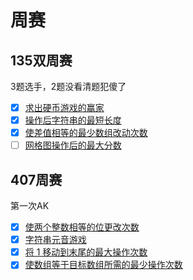 # 周赛

## 135双周赛
3题选手，2题没看清题犯傻了
- [x] [求出硬币游戏的赢家](https://leetcode.cn/problems/find-the-winning-player-in-coin-game/)
- [x] [操作后字符串的最短长度](https://leetcode.cn/problems/minimum-length-of-string-after-operations/)
- [x] [使差值相等的最少数组改动次数](https://leetcode.cn/problems/minimum-array-changes-to-make-differences-equal/)
- [ ] [网格图操作后的最大分数](https://leetcode.cn/problems/maximum-score-from-grid-operations/)

## 407周赛
第一次AK
- [x] [使两个整数相等的位更改次数](https://leetcode.cn/problems/number-of-bit-changes-to-make-two-integers-equal/)
- [x] [字符串元音游戏](https://leetcode.cn/problems/vowels-game-in-a-string/)
- [x] [将 1 移动到末尾的最大操作次数](https://leetcode.cn/problems/maximum-number-of-operations-to-move-ones-to-the-end/)
- [x] [使数组等于目标数组所需的最少操作次数](https://leetcode.cn/problems/minimum-operations-to-make-array-equal-to-target/)